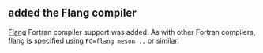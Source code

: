 ## added the Flang compiler
[Flang](https://github.com/flang-compiler/flang/releases) Fortran compiler support was added.
As with other Fortran compilers, flang is specified using `FC=flang meson ..` or similar.
